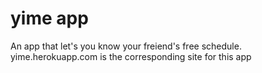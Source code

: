 # yime app

An app that let's you know your freiend's free schedule.
yime.herokuapp.com is the corresponding site for this app
